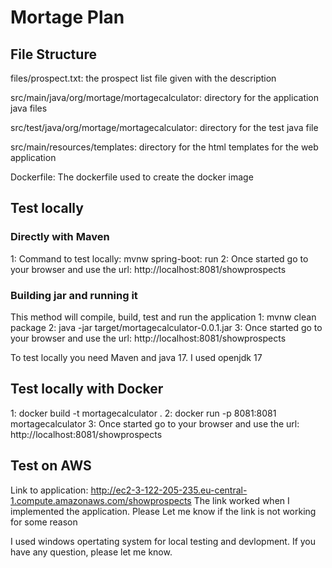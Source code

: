 # Mortage Plan

## File Structure
files/prospect.txt: the prospect list file given with the description

src/main/java/org/mortage/mortagecalculator: directory for the application java files

src/test/java/org/mortage/mortagecalculator: directory for the test java file

src/main/resources/templates: directory for the html templates for the web application

Dockerfile: The dockerfile used to create the docker image

## Test locally 
### Directly with Maven
1: Command to test locally: mvnw spring-boot: run
2: Once started go to your browser and use the url: http://localhost:8081/showprospects

### Building jar and running it
This method will compile, build, test and run the application
1: mvnw clean package
2: java -jar target/mortagecalculator-0.0.1.jar
3: Once started go to your browser and use the url: http://localhost:8081/showprospects

To test locally you need Maven and java 17. I used openjdk 17

## Test locally with Docker
1: docker build -t mortagecalculator .
2: docker run -p 8081:8081 mortagecalculator
3: Once started go to your browser and use the url: http://localhost:8081/showprospects

## Test on AWS
Link to application: http://ec2-3-122-205-235.eu-central-1.compute.amazonaws.com/showprospects
The link worked when I implemented the application. Please Let me know if the link is not working for some reason

I used windows opertating system for local testing and devlopment. 
If you have any question, please let me know. 
